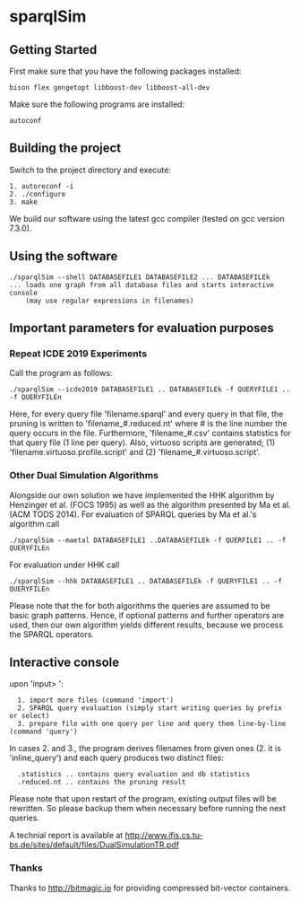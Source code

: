 # sparqlSim


## Getting Started
First make sure that you have the following packages installed:
```
bison flex gengetopt libboost-dev libboost-all-dev
```

Make sure the following programs are installed:
```
autoconf
```

## Building the project
Switch to the project directory and execute:
```
1. autoreconf -i
2. ./configure
3. make
```

We build our software using the latest gcc compiler (tested on gcc version 7.3.0). 

## Using the software
```
./sparqlSim --shell DATABASEFILE1 DATABASEFILE2 ... DATABASEFILEk
... loads one graph from all database files and starts interactive console
    (may use regular expressions in filenames)
```
## Important parameters for evaluation purposes 

### Repeat ICDE 2019 Experiments
Call the program as follows:
```	
./sparqlSim --icde2019 DATABASEFILE1 .. DATABASEFILEk -f QUERYFILE1 .. -f QUERYFILEn
```
Here, for every query file 'filename.sparql' and every query in that file, the pruning is written to 'filename_#.reduced.nt' where # is the line number the query occurs in the file. Furthermore, 'filename_#.csv' contains statistics for that query file (1 line per query). Also, virtuoso scripts are generated; (1) 'filename.virtuoso.profile.script' and (2) 'filename_#.virtuoso.script'.

### Other Dual Simulation Algorithms
Alongside our own solution we have implemented the HHK algorithm by Henzinger et al. (FOCS 1995) as well as the algorithm presented by Ma et al. (ACM TODS 2014). For evaluation of SPARQL queries by Ma et al.'s algorithm call
```
./sparqlSim --maetal DATABASEFILE1 ..DATABASEFILEk -f QUERFILE1 .. -f QUERYFILEn
```
For evaluation under HHK call
```	
./sparqlSim --hhk DATABASEFILE1 .. DATABASEFILEk -f QUERYFILE1 .. -f QUERYFILEn
```
Please note that the for both algorithms the queries are assumed to be basic graph patterns. Hence, if optional patterns and further operators are used, then our own algorithm yields different results, because we process the SPARQL operators.

## Interactive console

upon 'input> ':
```
  1. import more files (command 'import')
  2. SPARQL query evaluation (simply start writing queries by prefix or select)
  3. prepare file with one query per line and query them line-by-line (command 'query')
```

In cases 2. and 3., the program derives filenames from given ones (2. it is 'inline_query') and each query produces two distinct files:
```
  .statistics .. contains query evaluation and db statistics
  .reduced.nt .. contains the pruning result
```


Please note that upon restart of the program, existing output files will be rewritten. So please backup them when necessary before running the next queries.

A technial report is available at http://www.ifis.cs.tu-bs.de/sites/default/files/DualSimulationTR.pdf 


### Thanks

Thanks to http://bitmagic.io for providing compressed bit-vector containers.


